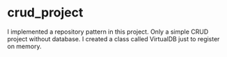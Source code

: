 # crud_project

I implemented a repository pattern in this project.
Only a simple CRUD project without database.
I created a class called VirtualDB just to register on memory.
